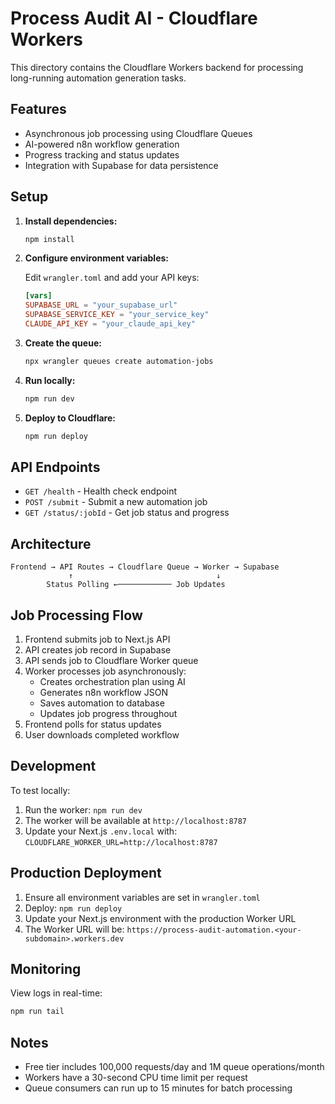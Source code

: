 # Process Audit AI - Cloudflare Workers

This directory contains the Cloudflare Workers backend for processing long-running automation generation tasks.

## Features

- Asynchronous job processing using Cloudflare Queues
- AI-powered n8n workflow generation
- Progress tracking and status updates
- Integration with Supabase for data persistence

## Setup

1. **Install dependencies:**
   ```bash
   npm install
   ```

2. **Configure environment variables:**
   
   Edit `wrangler.toml` and add your API keys:
   ```toml
   [vars]
   SUPABASE_URL = "your_supabase_url"
   SUPABASE_SERVICE_KEY = "your_service_key"
   CLAUDE_API_KEY = "your_claude_api_key"
   ```

3. **Create the queue:**
   ```bash
   npx wrangler queues create automation-jobs
   ```

4. **Run locally:**
   ```bash
   npm run dev
   ```

5. **Deploy to Cloudflare:**
   ```bash
   npm run deploy
   ```

## API Endpoints

- `GET /health` - Health check endpoint
- `POST /submit` - Submit a new automation job
- `GET /status/:jobId` - Get job status and progress

## Architecture

```
Frontend → API Routes → Cloudflare Queue → Worker → Supabase
             ↑                                ↓
        Status Polling ←──────────── Job Updates
```

## Job Processing Flow

1. Frontend submits job to Next.js API
2. API creates job record in Supabase
3. API sends job to Cloudflare Worker queue
4. Worker processes job asynchronously:
   - Creates orchestration plan using AI
   - Generates n8n workflow JSON
   - Saves automation to database
   - Updates job progress throughout
5. Frontend polls for status updates
6. User downloads completed workflow

## Development

To test locally:
1. Run the worker: `npm run dev`
2. The worker will be available at `http://localhost:8787`
3. Update your Next.js `.env.local` with: `CLOUDFLARE_WORKER_URL=http://localhost:8787`

## Production Deployment

1. Ensure all environment variables are set in `wrangler.toml`
2. Deploy: `npm run deploy`
3. Update your Next.js environment with the production Worker URL
4. The Worker URL will be: `https://process-audit-automation.<your-subdomain>.workers.dev`

## Monitoring

View logs in real-time:
```bash
npm run tail
```

## Notes

- Free tier includes 100,000 requests/day and 1M queue operations/month
- Workers have a 30-second CPU time limit per request
- Queue consumers can run up to 15 minutes for batch processing